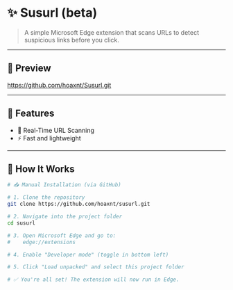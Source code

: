 # ✨ Susurl (beta)

> A simple Microsoft Edge extension that scans URLs to detect suspicious links before you click.

---

## 📸 Preview

https://github.com/hoaxnt/Susurl.git

---

## 🚀 Features

- 🔐 Real-Time URL Scanning
- ⚡ Fast and lightweight

---

## 🧠 How It Works

```bash
# 📥 Manual Installation (via GitHub)

# 1. Clone the repository
git clone https://github.com/hoaxnt/susurl.git

# 2. Navigate into the project folder
cd susurl

# 3. Open Microsoft Edge and go to:
#    edge://extensions

# 4. Enable "Developer mode" (toggle in bottom left)

# 5. Click "Load unpacked" and select this project folder

# ✅ You're all set! The extension will now run in Edge.
